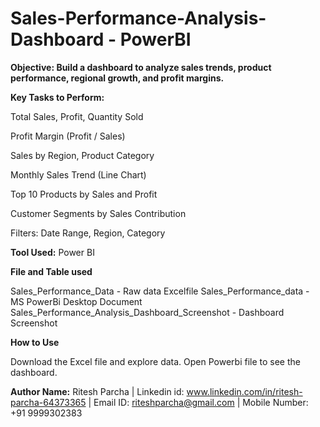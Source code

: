 # Sales-Performance-Analysis-Dashboard - PowerBI

**Objective: Build a dashboard to analyze sales trends, product performance, regional growth, and profit margins.**

**Key Tasks to Perform:**

Total Sales, Profit, Quantity Sold

Profit Margin (Profit / Sales)

Sales by Region, Product Category

Monthly Sales Trend (Line Chart)

Top 10 Products by Sales and Profit

Customer Segments by Sales Contribution

Filters: Date Range, Region, Category

**Tool Used:**
Power BI

**File and Table used**

Sales_Performance_Data - Raw data Excelfile
Sales_Performance_data - MS PowerBi Desktop Document
Sales_Performance_Analysis_Dashboard_Screenshot - Dashboard Screenshot

**How to Use**

Download the Excel file and explore data. Open Powerbi file to see the dashboard.

**Author Name:** Ritesh Parcha | Linkedin id: www.linkedin.com/in/ritesh-parcha-64373365 | Email ID: riteshparcha@gmail.com | Mobile Number: +91 9999302383

